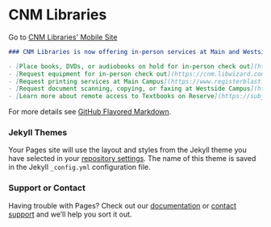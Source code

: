 # CNM Libraries

Go to [CNM Libraries' Mobile Site](https://subjectguides.cnm.edu/mobile-library)

```markdown
### CNM Libraries is now offering in-person services at Main and Westside Campuses for registered CNM students, faculty, or staff by appointment only.

- [Place books, DVDs, or audiobooks on hold for in-person check out](https://subjectguides.cnm.edu/worldcat_discovery/holds)
- [Request equipment for in-person check out](https://cnm.libwizard.com/f/equipment)
- [Request printing services at Main Campus](https://www.registerblast.com/cnmcc-sv/Exam/List)
- [Request document scanning, copying, or faxing at Westside Campus](https://www.registerblast.com/cnmcc-rr/Exam/List)
- [Learn more about remote access to Textbooks on Reserve](https://subjectguides.cnm.edu/services/reserves)
```

For more details see [GitHub Flavored Markdown](https://guides.github.com/features/mastering-markdown/).

### Jekyll Themes

Your Pages site will use the layout and styles from the Jekyll theme you have selected in your [repository settings](https://github.com/blondelibrarian/blondelibrarian.github.io/settings/pages). The name of this theme is saved in the Jekyll `_config.yml` configuration file.

### Support or Contact

Having trouble with Pages? Check out our [documentation](https://docs.github.com/categories/github-pages-basics/) or [contact support](https://support.github.com/contact) and we’ll help you sort it out.
